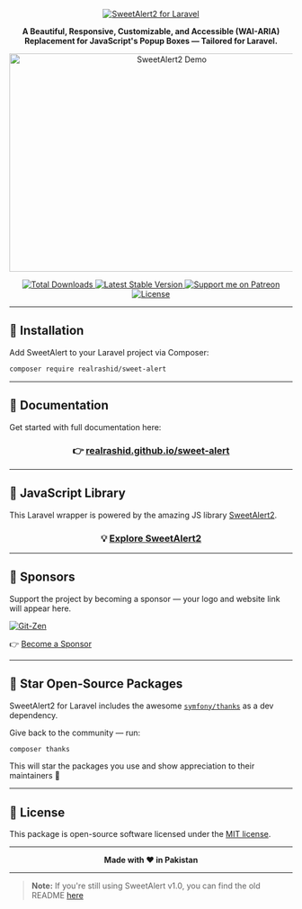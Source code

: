 <p align="center">
  <a href="https://realrashid.github.io/sweet-alert/">
    <img src="docs/imgs/logo/logo.png" alt="SweetAlert2 for Laravel">
  </a>
</p>

<p align="center"><b>A Beautiful, Responsive, Customizable, and Accessible (WAI-ARIA) Replacement for JavaScript's Popup Boxes — Tailored for Laravel.</b></p>

<p align="center">
    <img src="https://raw.github.com/sweetalert2/sweetalert2/master/assets/sweetalert2.gif" width="562" height="388" alt="SweetAlert2 Demo">
</p>

<p align="center">
  <a href="https://packagist.org/packages/realrashid/sweet-alert" target="_blank">
    <img src="https://poser.pugx.org/realrashid/sweet-alert/d/total.svg" alt="Total Downloads">
  </a>
  <a href="https://packagist.org/packages/realrashid/sweet-alert" target="_blank">
    <img src="https://poser.pugx.org/realrashid/sweet-alert/v/stable.svg" alt="Latest Stable Version">
  </a>
  <a href="https://www.patreon.com/realrashid" target="_blank">
    <img src="http://ionicabizau.github.io/badges/patreon.svg" alt="Support me on Patreon">
  </a>
  <a href="https://packagist.org/packages/realrashid/sweet-alert" target="_blank">
    <img src="https://poser.pugx.org/realrashid/sweet-alert/license.svg" alt="License">
  </a>
</p>

---

## 🚀 Installation

Add SweetAlert to your Laravel project via Composer:

```bash
composer require realrashid/sweet-alert
```

---

## 📖 Documentation

Get started with full documentation here:  
<h3 align="center">
  👉 <a href="https://realrashid.github.io/sweet-alert" target="_blank">realrashid.github.io/sweet-alert</a>
</h3>

---

## 🔮 JavaScript Library

This Laravel wrapper is powered by the amazing JS library [SweetAlert2](https://github.com/sweetalert2/sweetalert2).

<h3 align="center">
  💡 <a href="https://github.com/sweetalert2/sweetalert2" target="_blank">Explore SweetAlert2</a>
</h3>

---

## 💖 Sponsors

Support the project by becoming a sponsor — your logo and website link will appear here.

<a href="https://www.git-zen.com/?utm_source=github&utm_medium=sponsor&utm_campaign=sweet-alert" target="_blank">
  <img src="https://www.git-zen.com/images/logo-small-trans.png" alt="Git-Zen">
</a>

👉 [Become a Sponsor](https://opencollective.com/sweet-alert#sponsor)

---

## 🌟 Star Open-Source Packages

SweetAlert2 for Laravel includes the awesome [`symfony/thanks`](https://github.com/symfony/thanks) as a dev dependency.

Give back to the community — run:

```bash
composer thanks
```

This will star the packages you use and show appreciation to their maintainers 🙌

---

## 📄 License

This package is open-source software licensed under the [MIT license](LICENSE.md).

---

<p align="center"><b>Made with ❤️ in Pakistan</b></p>

---

> **Note:** If you're still using SweetAlert v1.0, you can find the old README [here](https://github.com/realrashid/sweet-alert/blob/1.0/readme.md)
